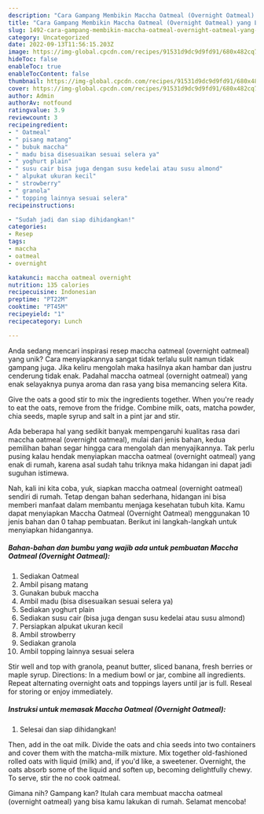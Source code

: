 ```yaml
---
description: "Cara Gampang Membikin Maccha Oatmeal (Overnight Oatmeal) yang Lezat"
title: "Cara Gampang Membikin Maccha Oatmeal (Overnight Oatmeal) yang Lezat"
slug: 1492-cara-gampang-membikin-maccha-oatmeal-overnight-oatmeal-yang-lezat
category: Uncategorized
date: 2022-09-13T11:56:15.203Z
image: https://img-global.cpcdn.com/recipes/91531d9dc9d9fd91/680x482cq70/maccha-oatmeal-overnight-oatmeal-foto-resep-utama.jpg
hideToc: false
enableToc: true
enableTocContent: false
thumbnail: https://img-global.cpcdn.com/recipes/91531d9dc9d9fd91/680x482cq70/maccha-oatmeal-overnight-oatmeal-foto-resep-utama.jpg
cover: https://img-global.cpcdn.com/recipes/91531d9dc9d9fd91/680x482cq70/maccha-oatmeal-overnight-oatmeal-foto-resep-utama.jpg
author: Admin
authorAv: notfound
ratingvalue: 3.9
reviewcount: 3
recipeingredient:
- " Oatmeal"
- " pisang matang"
- " bubuk maccha"
- " madu bisa disesuaikan sesuai selera ya"
- " yoghurt plain"
- " susu cair bisa juga dengan susu kedelai atau susu almond"
- " alpukat ukuran kecil"
- " strowberry"
- " granola"
- " topping lainnya sesuai selera"
recipeinstructions:

- "Sudah jadi dan siap dihidangkan!"
categories:
- Resep
tags:
- maccha
- oatmeal
- overnight

katakunci: maccha oatmeal overnight 
nutrition: 135 calories
recipecuisine: Indonesian
preptime: "PT22M"
cooktime: "PT45M"
recipeyield: "1"
recipecategory: Lunch

---
```





Anda sedang mencari inspirasi resep maccha oatmeal (overnight oatmeal) yang unik? Cara menyiapkannya sangat tidak terlalu sulit namun tidak gampang juga. Jika keliru mengolah maka hasilnya akan hambar dan justru cenderung tidak enak. Padahal maccha oatmeal (overnight oatmeal) yang enak selayaknya punya aroma dan rasa yang bisa memancing selera Kita.





Give the oats a good stir to mix the ingredients together. When you&#39;re ready to eat the oats, remove from the fridge. Combine milk, oats, matcha powder, chia seeds, maple syrup and salt in a pint jar and stir.

Ada beberapa hal yang sedikit banyak mempengaruhi kualitas rasa dari maccha oatmeal (overnight oatmeal), mulai dari jenis bahan, kedua pemilihan bahan segar hingga cara mengolah dan menyajikannya. Tak perlu pusing kalau hendak menyiapkan maccha oatmeal (overnight oatmeal) yang enak di rumah, karena asal sudah tahu triknya maka hidangan ini dapat jadi suguhan istimewa.






Nah, kali ini kita coba, yuk, siapkan maccha oatmeal (overnight oatmeal) sendiri di rumah. Tetap dengan bahan sederhana, hidangan ini bisa memberi manfaat dalam membantu menjaga kesehatan tubuh kita. Kamu dapat menyiapkan Maccha Oatmeal (Overnight Oatmeal) menggunakan 10 jenis bahan dan 0 tahap pembuatan. Berikut ini langkah-langkah untuk menyiapkan hidangannya.

<!--inarticleads1-->

##### Bahan-bahan dan bumbu yang wajib ada untuk pembuatan Maccha Oatmeal (Overnight Oatmeal):

1. Sediakan  Oatmeal
1. Ambil  pisang matang
1. Gunakan  bubuk maccha
1. Ambil  madu (bisa disesuaikan sesuai selera ya)
1. Sediakan  yoghurt plain
1. Sediakan  susu cair (bisa juga dengan susu kedelai atau susu almond)
1. Persiapkan  alpukat ukuran kecil
1. Ambil  strowberry
1. Sediakan  granola
1. Ambil  topping lainnya sesuai selera


Stir well and top with granola, peanut butter, sliced banana, fresh berries or maple syrup. Directions: In a medium bowl or jar, combine all ingredients. Repeat alternating overnight oats and toppings layers until jar is full. Reseal for storing or enjoy immediately. 

<!--inarticleads2-->

##### Instruksi untuk memasak Maccha Oatmeal (Overnight Oatmeal):


1. Selesai dan siap dihidangkan!

Then, add in the oat milk. Divide the oats and chia seeds into two containers and cover them with the matcha-milk mixture. Mix together old-fashioned rolled oats with liquid (milk) and, if you&#39;d like, a sweetener. Overnight, the oats absorb some of the liquid and soften up, becoming delightfully chewy. To serve, stir the no cook oatmeal. 

Gimana nih? Gampang kan? Itulah cara membuat maccha oatmeal (overnight oatmeal) yang bisa kamu lakukan di rumah. Selamat mencoba!
